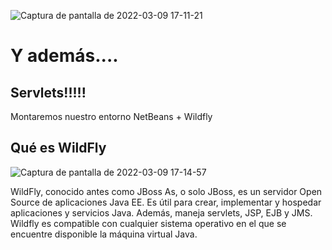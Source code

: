 ![Captura de pantalla de 2022-03-09 17-11-21](https://user-images.githubusercontent.com/91023374/157482123-ffde778f-e0ae-4014-b13c-dc90963b6efd.png)

# Y además....

## Servlets!!!!!

Montaremos nuestro entorno NetBeans + Wildfly

## Qué es WildFly

![Captura de pantalla de 2022-03-09 17-14-57](https://user-images.githubusercontent.com/91023374/157482997-30eadeb9-93de-4548-b2b0-3859284bad3a.png)


WildFly, conocido antes como JBoss As, o solo JBoss, es un servidor Open Source de aplicaciones Java EE. Es útil para crear, implementar y hospedar aplicaciones y servicios Java. Además, maneja servlets, JSP, EJB y JMS. Wildfly es compatible con cualquier sistema operativo en el que se encuentre disponible la máquina virtual Java. 
